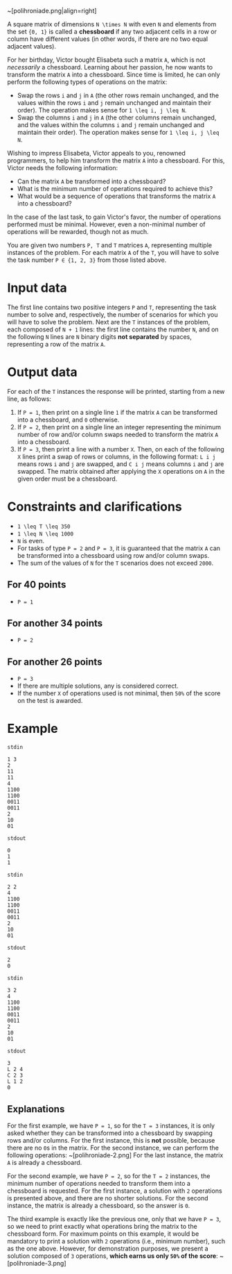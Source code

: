 ~[polihroniade.png|align=right]

A square matrix of dimensions `N \times N` with even `N` and elements from the set `{0, 1}` is called a **chessboard** if any two adjacent cells in a row or column have different values (in other words, if there are no two equal adjacent values).

For her birthday, Victor bought Elisabeta such a matrix `A`, which is not *necessarily* a chessboard. Learning about her passion, he now wants to transform the matrix `A` into a chessboard. Since time is limited, he can only perform the following types of operations on the matrix:

- Swap the rows `i` and `j` in `A` (the other rows remain unchanged, and the values within the rows `i` and `j` remain unchanged and maintain their order). The operation makes sense for `1 \leq i, j \leq N`.
- Swap the columns `i` and `j` in `A` (the other columns remain unchanged, and the values within the columns `i` and `j` remain unchanged and maintain their order). The operation makes sense for `1 \leq i, j \leq N`.

Wishing to impress Elisabeta, Victor appeals to you, renowned programmers, to help him transform the matrix `A` into a chessboard. For this, Victor needs the following information:
- Can the matrix `A` be transformed into a chessboard?
- What is the minimum number of operations required to achieve this?
- What would be a sequence of operations that transforms the matrix `A` into a chessboard?

In the case of the last task, to gain Victor's favor, the number of operations performed must be minimal. However, even a non-minimal number of operations will be rewarded, though not as much.

You are given two numbers `P, T` and `T` matrices `A`, representing multiple instances of the problem. For each matrix `A` of the `T`, you will have to solve the task number `P ∈ {1, 2, 3}` from those listed above.

# Input data
The first line contains two positive integers `P` and `T`, representing the task number to solve and, respectively, the number of scenarios for which you will have to solve the problem.
Next are the `T` instances of the problem, each composed of `N + 1` lines: the first line contains the number `N`, and on the following `N` lines are `N` binary digits **not separated** by spaces, representing a row of the matrix `A`.

# Output data
For each of the `T` instances the response will be printed, starting from a new line, as follows:

1. If `P = 1`, then print on a single line `1` if the matrix `A` can be transformed into a chessboard, and `0` otherwise.
2. If `P = 2`, then print on a single line an integer representing the minimum number of row and/or column swaps needed to transform the matrix `A` into a chessboard.
3. If `P = 3`, then print a line with a number `X`. Then, on each of the following `X` lines print a swap of rows or columns, in the following format: `L i j` means rows `i` and `j` are swapped, and `C i j` means columns `i` and `j` are swapped. The matrix obtained after applying the `X` operations on `A` in the given order must be a chessboard.

# Constraints and clarifications
* `1 \leq T \leq 350`
* `1 \leq N \leq 1000`
* `N` is even.
* For tasks of type `P = 2` and `P = 3`, it is guaranteed that the matrix `A` can be transformed into a chessboard using row and/or column swaps.
* The sum of the values of `N` for the `T` scenarios does not exceed `2000`.

## For 40 points
* `P = 1`
## For another 34 points
* `P = 2`
## For another 26 points
* `P = 3`
* If there are multiple solutions, any is considered correct.
* If the number `X` of operations used is not minimal, then `50%` of the score on the test is awarded.

# Example

`stdin`

```
1 3
2
11
11
4
1100
1100
0011
0011
2
10
01
```

`stdout`

```
0
1
1
```

`stdin`

```
2 2
4
1100
1100
0011
0011
2
10
01
```

`stdout`

```
2
0
```

`stdin`

```
3 2
4
1100
1100
0011
0011
2
10
01
```

`stdout`

```
3
L 2 4
C 2 3
L 1 2
0
```

Explanations
---

For the first example, we have `P = 1`, so for the `T = 3` instances, it is only asked whether they can be transformed into a chessboard by swapping rows and/or columns. For the first instance, this is **not** possible, because there are no `0`s in the matrix. For the second instance, we can perform the following operations:
~[polihroniade-2.png]
For the last instance, the matrix `A` is already a chessboard.

For the second example, we have `P = 2`, so for the `T = 2` instances, the minimum number of operations needed to transform them into a chessboard is requested. For the first instance, a solution with `2` operations is presented above, and there are no shorter solutions. For the second instance, the matrix is already a chessboard, so the answer is `0`.

The third example is exactly like the previous one, only that we have `P = 3`, so we need to print exactly what operations bring the matrix to the chessboard form. For maximum points on this example, it would be mandatory to print a solution with `2` operations (i.e., minimum number), such as the one above. However, for demonstration purposes, we present a solution composed of `3` operations, **which earns us only `50%` of the score**:
~[polihroniade-3.png]